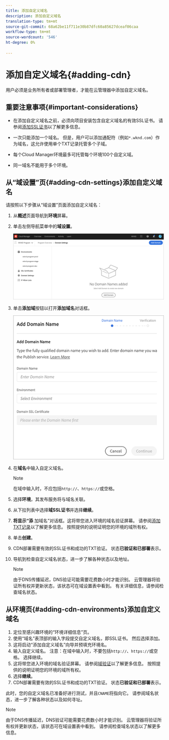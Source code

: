 ```yaml
---
title: 添加自定义域名
description: 添加自定义域名
translation-type: tm+mt
source-git-commit: 68a62be11f711e30b87dfc60a85627dceaf06caa
workflow-type: tm+mt
source-wordcount: '546'
ht-degree: 0%

---
```



# 添加自定义域名{#adding-cdn}

用户必须是业务所有者或部署管理者，才能在云管理器中添加自定义域名。

## 重要注意事项{#important-considerations}

* 在添加自定义域名之前，必须向项目安装包含自定义域名的有效SSL证书。 请参阅[添加SSL证书](/help/implementing/cloud-manager/managing-ssl-certifications/add-ssl-certificate.md)以了解更多信息。

* 一次只能添加一个域名。 但是，用户可以添加通配符（例如`*.wknd.com`）作为域名，这允许使用单个TXT记录托管多个子域。

* 每个Cloud Manager环境最多可托管每个环境100个自定义域。

* 同一域名不能用于多个环境。

## 从“域设置”页{#adding-cdn-settings}添加自定义域名

请按照以下步骤从“域设置”页面添加自定义域名：

1. 从&#x200B;**概述**&#x200B;页面导航到&#x200B;**环境**&#x200B;屏幕。

1. 单击左侧导航菜单中的&#x200B;**域设置**。

   ![](/help/implementing/cloud-manager/assets/cdn/cdn-create.png)

1. 单击&#x200B;**添加域**&#x200B;按钮以打开&#x200B;**添加域名**&#x200B;对话框。

   ![](/help/implementing/cloud-manager/assets/cdn/cdn-create2.png)

1. 在&#x200B;**域名**&#x200B;中输入自定义域名。

   >[!NOTE]
   >在域中输入时，不应包括`http://`、`https://`或空格。

1. 选择&#x200B;**环境**，其发布服务将与域名关联。

1. 从下拉列表中选择&#x200B;**域SSL证书**&#x200B;并选择&#x200B;**继续**。

1. **将显示“添** 加域名”对话框。这将带您进入环境的域名验证屏幕。 请参阅[添加TXT记录](/help/implementing/cloud-manager/custom-domain-names/add-text-record.md)以了解更多信息。
按照提供的说明证明您的环境的域所有权。

1. 单击&#x200B;**创建**。
1. CDN部署需要有效的SSL证书和成功的TXT验证。 状态&#x200B;**已验证和已部署**&#x200B;表示。
1. 导航到检查自定义域名状态，进一步了解各种状态以及地址。

   >[!NOTE]
   >由于DNS传播延迟，DNS验证可能需要花费数小时才能识别。 云管理器将验证所有权并更新状态，该状态可在域设置表中看到。 有关详细信息，请参阅检查域名状态。

## 从环境页{#adding-cdn-environments}添加自定义域名

1. 定位至感兴趣环境的“环境详细信息”页。
1. 使用“域名”表顶部的输入字段提交自定义域名，即SSL证书。 然后选择添加。
1. 这将启动“添加自定义域名”向导并预填充环境名。
1. 输入自定义域名。 注意：在域中输入时，不要包括`http://`、`https://`或空格。 选择继续。
1. 这将带您进入环境的域名验证屏幕。 请参阅[域验证](/help/implementing/cloud-manager/custom-domain-names/add-text-record.md)以了解更多信息。 按照提供的说明证明您的环境的域所有权。
1. 选择&#x200B;**继续**。
1. CDN部署需要有效的SSL证书和成功的TXT验证。 状态&#x200B;**已验证和已部署**&#x200B;表示。

此时，您的自定义域名已准备好进行测试，并且`CNAME`将指向它。 请参阅域名状态，进一步了解各种状态以及如何寻址。

>[!NOTE]
>由于DNS传播延迟，DNS验证可能需要花费数小时才能识别。 云管理器将验证所有权并更新状态，该状态可在域设置表中看到。 请参阅检查域名状态以了解更多信息。

